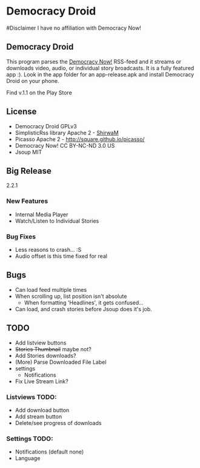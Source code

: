 Democracy Droid
===============

#Disclaimer
I have no affiliation with Democracy Now!

## Democracy Droid
This program parses the [Democracy Now!](http://democracynow.org) RSS-feed and it streams or downloads video, audio, or individual story broadcasts. It is a fully featured app :). Look in the app folder for an app-release.apk and install Democracy Droid on your phone.

Find v.1.1 on the Play Store

## License
- Democracy Droid GPLv3
- SimplisticRss library Apache 2 - [ShirwaM](https://github.com/ShirwaM/Simplistic-RSS)
- Picasso Apache 2 - http://square.github.io/picasso/
- Democracy Now! CC BY-NC-ND 3.0 US
- Jsoup MIT

## Big Release
2.2.1

### New Features
- Internal Media Player
- Watch/Listen to Individual Stories

### Bug Fixes
- Less reasons to crash... :S
- Audio offset is this time fixed for real

## Bugs
- Can load feed multiple times
- When scrolling up, list position isn't absolute
  - When formatting 'Headlines', it gets confused...
- Can load, and crash stories before Jsoup does it's job.

## TODO
- Add listview buttons
- ~~Stories Thumbnail~~ maybe not?
- Add Stories downloads?
- (More) Parse Downloaded File Label
- settings
   - Notifications
- Fix Live Stream Link?

### Listviews TODO:
- Add download button
- Add stream button
- Delete/see progress of downloads

### Settings TODO:
- Notifications (default none)
- Language
